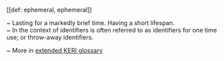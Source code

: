 [[def: ephemeral, ephemeral]]

~ Lasting for a markedly brief time. Having a short lifespan.  
~ In the context of identifiers is often referred to as identifiers for one time use; or throw-away identifiers.

~ More in <a href="https://weboftrust.github.io/WOT-terms/docs/glossary/ephemeral">extended KERI glossary</a>
